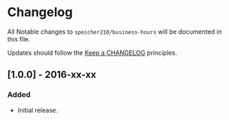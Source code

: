 # Changelog

All Notable changes to `speicher210/business-hours` will be documented in this file.

Updates should follow the [Keep a CHANGELOG](http://keepachangelog.com/) principles.

## [1.0.0] - 2016-xx-xx

### Added
- Initial release.
